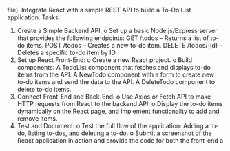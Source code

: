 file).
Integrate React with a simple REST API to build a To-Do List application.
Tasks:
1. Create a Simple Backend API:
 o Set up a basic Node.js/Express server that provides the following endpoints:
  GET /todos – Returns a list of to-do items.
  POST /todos – Creates a new to-do item.
  DELETE /todos/{id} – Deletes a specific to-do item by ID.
2. Set up React Front-End:
 o Create a new React project.
 o Build components:
  A TodoList component that fetches and displays to-do items from the API.
  A NewTodo component with a form to create new to-do items and send the data to the API.
  A DeleteTodo component to delete to-do items.
3. Connect Front-End and Back-End:
 o Use Axios or Fetch API to make HTTP requests from React to the backend API.
 o Display the to-do items dynamically on the React page, and implement functionality to add and remove
items.
4. Test and Document:
 o Test the full flow of the application: Adding a to-do, listing to-dos, and deleting a to-do.
 o Submit a screenshot of the React application in action and provide the code for both the front-end a
